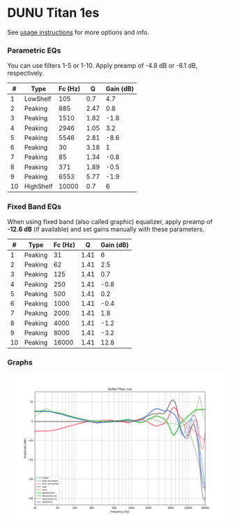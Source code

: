 # DUNU Titan 1es
See [usage instructions](https://github.com/jaakkopasanen/AutoEq#usage) for more options and info.

### Parametric EQs
You can use filters 1-5 or 1-10. Apply preamp of -4.8 dB or -6.1 dB, respectively.

|   # | Type      |   Fc (Hz) |    Q |   Gain (dB) |
|-----|-----------|-----------|------|-------------|
|   1 | LowShelf  |       105 | 0.7  |         4.7 |
|   2 | Peaking   |       885 | 2.47 |         0.8 |
|   3 | Peaking   |      1510 | 1.82 |        -1.8 |
|   4 | Peaking   |      2946 | 1.05 |         3.2 |
|   5 | Peaking   |      5546 | 2.81 |        -8.6 |
|   6 | Peaking   |        30 | 3.18 |         1   |
|   7 | Peaking   |        85 | 1.34 |        -0.8 |
|   8 | Peaking   |       371 | 1.89 |        -0.5 |
|   9 | Peaking   |      6553 | 5.77 |        -1.9 |
|  10 | HighShelf |     10000 | 0.7  |         6   |

### Fixed Band EQs
When using fixed band (also called graphic) equalizer, apply preamp of **-12.6 dB** (if available) and set gains manually with these parameters.

|   # | Type    |   Fc (Hz) |    Q |   Gain (dB) |
|-----|---------|-----------|------|-------------|
|   1 | Peaking |        31 | 1.41 |         6   |
|   2 | Peaking |        62 | 1.41 |         2.5 |
|   3 | Peaking |       125 | 1.41 |         0.7 |
|   4 | Peaking |       250 | 1.41 |        -0.8 |
|   5 | Peaking |       500 | 1.41 |         0.2 |
|   6 | Peaking |      1000 | 1.41 |        -0.4 |
|   7 | Peaking |      2000 | 1.41 |         1.8 |
|   8 | Peaking |      4000 | 1.41 |        -1.2 |
|   9 | Peaking |      8000 | 1.41 |        -3.2 |
|  10 | Peaking |     16000 | 1.41 |        12.8 |

### Graphs
![](./DUNU%20Titan%201es.png)
